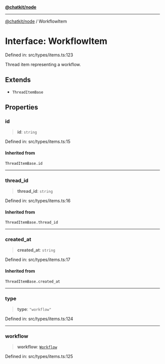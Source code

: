 [**@chatkit/node**](../README.md)

***

[@chatkit/node](../README.md) / WorkflowItem

# Interface: WorkflowItem

Defined in: src/types/items.ts:123

Thread item representing a workflow.

## Extends

- `ThreadItemBase`

## Properties

### id

> **id**: `string`

Defined in: src/types/items.ts:15

#### Inherited from

`ThreadItemBase.id`

***

### thread\_id

> **thread\_id**: `string`

Defined in: src/types/items.ts:16

#### Inherited from

`ThreadItemBase.thread_id`

***

### created\_at

> **created\_at**: `string`

Defined in: src/types/items.ts:17

#### Inherited from

`ThreadItemBase.created_at`

***

### type

> **type**: `"workflow"`

Defined in: src/types/items.ts:124

***

### workflow

> **workflow**: [`Workflow`](Workflow.md)

Defined in: src/types/items.ts:125
